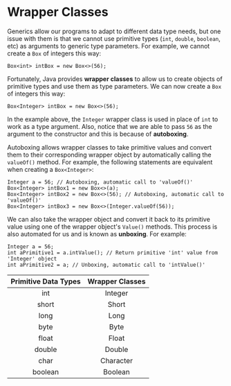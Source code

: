 # Wrapper Classes

Generics allow our programs to adapt to different data type needs, but one issue with them is that we cannot use primitive types
(`int`, `double`, `boolean`, etc) as arguments to generic type parameters. For example, we cannot create a `Box` of integers this way:

`Box<int> intBox = new Box<>(56);`

Fortunately, Java provides **wrapper classes** to allow us to create objects of primitive types and use them as type parameters. We
can now create a `Box` of integers this way:

`Box<Integer> intBox = new Box<>(56);`

In the example above, the `Integer` wrapper class is used in place of `int` to work as a type argument. Also, notice that we are able
to pass `56` as the argument to the constructor and this is because of **autoboxing**.

Autoboxing allows wrapper classes to take primitive values and convert them to their corresponding wrapper object by automatically
calling the `valueOf()` method. For example, the following statements are equivalent when creating a `Box<Integer>`:

```
Integer a = 56; // Autoboxing, automatic call to 'valueOf()'
Box<Integer> intBox1 = new Box<>(a);
Box<Integer> intBox2 = new Box<>(56); // Autoboxing, automatic call to 'valueOf()'
Box<Integer> intBox3 = new Box<>(Integer.valueOf(56));
```

We can also take the wrapper object and convert it back to its primitive value using one of the wrapper object's `Value()` methods. This
process is also automated for us and is known as **unboxing**. For example:

```
Integer a = 56;
int aPrimitive1 = a.intValue(); // Return primitive 'int' value from 'Integer' object
int aPrimitive2 = a; // Unboxing, automatic call to 'intValue()'
```

| Primitive Data Types | Wrapper Classes |
|:--------------------:|:---------------:|
| int                  | Integer         |
| short                | Short           |
| long                 | Long            |
| byte                 | Byte            |
| float                | Float           |
| double               | Double          |
| char                 | Character       |
| boolean              | Boolean         |